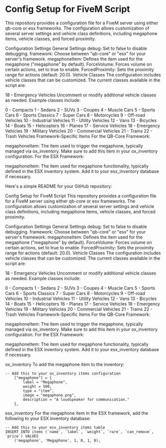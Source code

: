 # Config Setup for FiveM Script
This repository provides a configuration file for a FiveM server using either qb-core or esx frameworks. The configuration allows customization of several server settings and vehicle class definitions, including megaphone items, vehicle classes, and forced proximity.

Configuration Settings
General Settings
debug: Set to false to disable debugging.
framework: Choose between "qb-core" or "esx" for your server's framework.
megaphoneItem: Defines the item used for the megaphone ("megaphone" by default).
ForceVolume: Forces volume on certain actions, set to true to enable.
ForcedProximity: Sets the proximity range for actions (default: 20.0).
Vehicle Classes
The configuration includes vehicle classes that can be customized. The current classes available in the script are:

18 - Emergency Vehicles
Uncomment or modify additional vehicle classes as needed. Example classes include:

0 - Compacts
1 - Sedans
2 - SUVs
3 - Coupes
4 - Muscle Cars
5 - Sports Cars
6 - Sports Classics
7 - Super Cars
8 - Motorcycles
9 - Off-road Vehicles
10 - Industrial Vehicles
11 - Utility Vehicles
12 - Vans
13 - Bicycles
14 - Boats
15 - Helicopters
16 - Planes
17 - Service Vehicles
18 - Emergency Vehicles
19 - Military Vehicles
20 - Commercial Vehicles
21 - Trains
22 - Trash Vehicles
Framework-Specific Items
For the QB-Core Framework:

megaphoneItem: The item used to trigger the megaphone, typically managed via ox_inventory. Make sure to add this item in your ox_inventory configuration.
For the ESX Framework:

megaphoneItem: The item used for megaphone functionality, typically defined in the ESX inventory system. Add it to your esx_inventory database if necessary.


Here's a simple README for your GitHub repository:

Config Setup for FiveM Script
This repository provides a configuration file for a FiveM server using either qb-core or esx frameworks. The configuration allows customization of several server settings and vehicle class definitions, including megaphone items, vehicle classes, and forced proximity.

Configuration Settings
General Settings
debug: Set to false to disable debugging.
framework: Choose between "qb-core" or "esx" for your server's framework.
megaphoneItem: Defines the item used for the megaphone ("megaphone" by default).
ForceVolume: Forces volume on certain actions, set to true to enable.
ForcedProximity: Sets the proximity range for actions (default: 20.0).
Vehicle Classes
The configuration includes vehicle classes that can be customized. The current classes available in the script are:

18 - Emergency Vehicles
Uncomment or modify additional vehicle classes as needed. Example classes include:

0 - Compacts
1 - Sedans
2 - SUVs
3 - Coupes
4 - Muscle Cars
5 - Sports Cars
6 - Sports Classics
7 - Super Cars
8 - Motorcycles
9 - Off-road Vehicles
10 - Industrial Vehicles
11 - Utility Vehicles
12 - Vans
13 - Bicycles
14 - Boats
15 - Helicopters
16 - Planes
17 - Service Vehicles
18 - Emergency Vehicles
19 - Military Vehicles
20 - Commercial Vehicles
21 - Trains
22 - Trash Vehicles
Framework-Specific Items
For the QB-Core Framework:

megaphoneItem: The item used to trigger the megaphone, typically managed via ox_inventory. Make sure to add this item in your ox_inventory configuration.
For the ESX Framework:

megaphoneItem: The item used for megaphone functionality, typically defined in the ESX inventory system. Add it to your esx_inventory database if necessary.

ox_inventory
To add the megaphone item to the inventory:
```
-- Add this to your ox_inventory items configuration
    ["megaphone"] = {
        label = "Megaphone",
        weight = 500,
        type = "item",
        image = "megaphone.png",
        description = "A loudspeaker for communication."
    },

```
esx_inventory
For the megaphone item in the ESX framework, add the following to your ESX inventory database:
```
-- Add this to your esx_inventory items table
INSERT INTO items (`name`, `label`, `weight`, `rare`, `can_remove`, `price`) VALUES
    ('megaphone', 'Megaphone', 1, 0, 1, 0),
```
